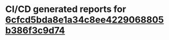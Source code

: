 # CI/CD generated reports for [6cfcd5bda8e1a34c8ee4229068805b386f3c9d74](https://github.com/hydephp/develop/commit/6cfcd5bda8e1a34c8ee4229068805b386f3c9d74)
